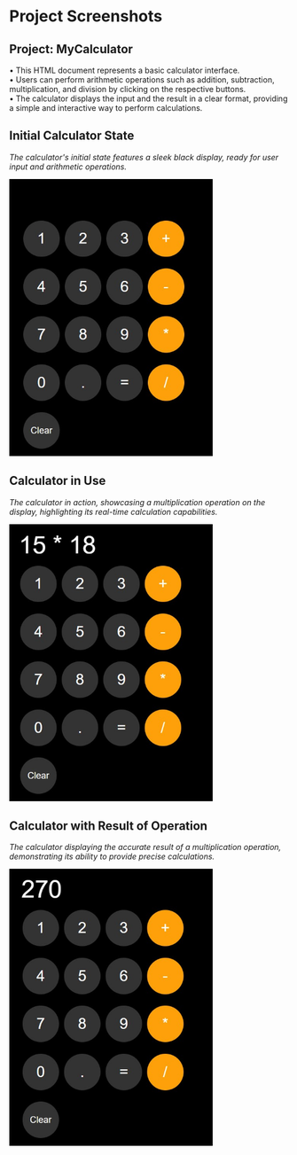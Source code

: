 # Project Screenshots

## Project: MyCalculator ##

• This HTML document represents a basic calculator interface. <br>
• Users can perform arithmetic operations such as addition, subtraction, multiplication, and division by clicking on the respective buttons. <br>
• The calculator displays the input and the result in a clear format, providing a simple and interactive way to perform calculations.

## Initial Calculator State ## 
*The calculator's initial state features a sleek black display, ready for user input and arithmetic operations.*

<img src="screenshots/calculator.jpg" alt="calculator" style="height: 500px;">

## Calculator in Use ##
*The calculator in action, showcasing a multiplication operation on the display, highlighting its real-time calculation capabilities.*

<img src="screenshots/calculator-multipl.jpg" alt="calculator" style="height: 500px;">

## Calculator with Result of Operation ##
*The calculator displaying the accurate result of a multiplication operation, demonstrating its ability to provide precise calculations.*

<img src="screenshots/claculator-result.jpg" alt="calculator" style="height: 500px;">
